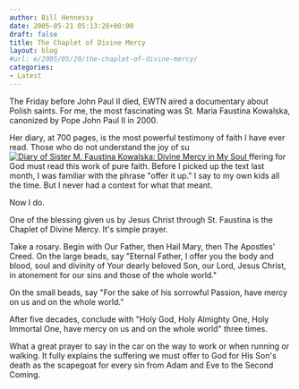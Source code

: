 ```yaml
---
author: Bill Hennessy
date: 2005-05-21 05:13:28+00:00
draft: false
title: The Chaplet of Divine Mercy
layout: blog
#url: e/2005/05/20/the-chaplet-of-divine-mercy/
categories:
- Latest
---
```


The Friday before John Paul II died, EWTN aired a documentary about Polish saints.  For me, the most fascinating was St. Maria Faustina Kowalska, canonized by Pope John Paul II in 2000.

Her diary, at 700 pages, is the most powerful testimony of faith I have ever read.  Those who do not understand the joy of su[![Diary of Sister M. Faustina Kowalska: Divine Mercy in My Soul](https://images.amazon.com/images/P/0944203043.01._SCMZZZZZZZ_.jpg)
](https://www.amazon.com/exec/obidos/redirect?tag=manalangcom-20%26link_code=xm2%26camp=2025%26creative=165953%26path=https://www.amazon.com/gp/redirect.html%253fASIN=0944203043%2526location=/o/ASIN/0944203043%25253FSubscriptionId=0EMV44A9A5YT1RVDGZ82)ffering for God must read this work of pure faith.  Before I picked up the text last month, I was familiar with the phrase "offer it up."  I say to my own kids all the time.  But I never had a context for what that meant.

Now I do.

One of the blessing given us by Jesus Christ through St. Faustina is the Chaplet of Divine Mercy.  It's simple prayer.

Take a rosary.  Begin with Our Father, then Hail Mary, then The Apostles' Creed.  On the large beads, say "Eternal Father, I offer you the body and blood, soul and divinity of Your dearly beloved Son, our Lord, Jesus Christ, in atonement for our sins and those of the whole world."

On the small beads, say "For the sake of his sorrowful Passion, have mercy on us and on the whole world."

After five decades, conclude with "Holy God, Holy Almighty One, Holy Immortal One, have mercy on us and on the whole world" three times.

What a great prayer to say in the car on the way to work or when running or walking.  It fully explains the suffering we must offer to God for His Son's death as the scapegoat for every sin from Adam and Eve to the Second Coming.

